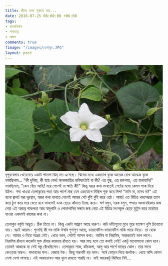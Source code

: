 ```yaml
---
title: জীবন যখন শুকায়ে যায়...
date: 2016-07-25 06:00:00 +06:00
tags:
- রসনাবিলাস
- শাকতত্ত্ব
- অম্বল
comments: true
fimage: "/images/তেলাকুচ.JPG"
layout: post
---
```


<a href="/images/তেলাকুচ.JPG" data-toggle="lightbox" data-title="তেলাকুচ&nbsp <i>Coccinia grandis</i>"><img class="img-fluid" src="/images/তেলাকুচ.JPG" alt="তেলাকুচ Coccinia grandis"/></a>দুপুরবেলায় খেয়েদেয়ে একটা পাতলা ঝিম্ মত এসেছে। ঝিমের মধ্যে একচোখ বুজে আরেক চোখ আদ্ধেক বুজে ভাবছিলাম... "কী দুনিয়া, কী হয়ে গেল! মানবজাতির ভবিষ্যৎটাই বা কী? এত যুদ্ধ, এত রক্তপাত, এত হানাহানি!" ভাবছিলাম, "কেন বেঁচে আছি! মরে গেলেই বা ক্ষতি কী!" কিন্তু মরার কথা ভাবতেই পেটের মধ্যে কেমন পাক দিয়ে উঠল। সদ্য খাওয়া তেলাকুচের লতা আর পার্শে মাছ যেন একযোগে মিছিল শুরু করে দিল! "মানি না, মানব না!" এই হলো জ্বালা! মরা দূরস্থান, মরার কথা ভাবতে গেলেই আমার পেট কুঁই কুঁই করে ওঠে। আহা! এত বিচিত্র খাদ্যসম্ভার ত্যাগ করে ঠুস করে মরে যেতে হবে ভাবলেই ডাক ছেড়ে কাঁদতে ইচ্ছে করে। স্বর্গ বলুন, নরক বলুন, পদ্মার অববাবহিকায় জন্ম নেয়া এই অজস্র শাকলতা আর স্বাদুপানি ও লোনাপানির সঙ্গমে জন্ম নেয়া এই বিচিত্র মৎসকূল ছেড়ে ফুটুস করে মরেটরে যাওয়া একদমই কাজের কথা না।



তেলাকুচ বস্তুটা অদ্ভূত। ঠিক তিতে না। কিন্তু একটা আঘ্রাণ আছে দারুণ। কচি ডাঁটাগুলো মুখে পুরে যতক্ষণ খুশি চিবোনো যায়। বড়ই আরাম। শুনেছি কী সব নাকি ঔষধি গুণাগুণ আছে, ডায়াবেটিস-ফায়াবেটিস নাকি সারে-টারে। তা হোক গে। আমার ও নিয়ে আগ্রহ নেই। খেতে ভাল, সেটাই আসল কথা। আমিষ বা নিরামিষ, সবরকমেই ভাল লাগে। নিরামিষ রাঁধলে কতকটা সুক্ত রাঁধার কায়দায় রাঁধতে হয়। আর মাছ হলে তো কথাই নেই! একটু মাখোমাখো ঝোল হবে। তোফা! আজকে মা সেই বস্তু রেঁধেছিলেন। তেলাকুচে শাক, কাঁচকলা, আলু আর পার্শে মাছের ঝোল। তার সাথে কেওড়ার অম্বল। বাদাবনের ফল। বেজায় টক। কিন্তু অম্বলটি বড় ভাল। সর্ষে ফোড়ন দিয়ে জলটক। খেয়ে অব্দি কেমন নেশা নেশা লাগছে। এই আধাচোখও আর খুলে রাখতে পারছি না। যাই আরেকটু ঝিমিয়ে নিই...
